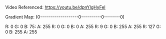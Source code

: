 Video Referenced: https://youtu.be/dpnYlgHyFeI

Gradient Map:
(0-------------------0----------0--------0)

R: 0 G: 0 B: 75: A: 255
R: 0 G: 0 B: 0 A: 255
R: 9 G: 0 B: 255 A: 255
R: 127 G: 0 B: 255 A: 255